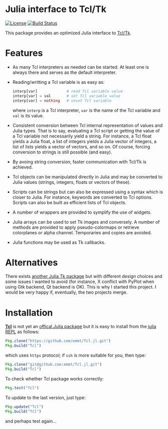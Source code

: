 # Julia interface to Tcl/Tk

[![License](http://img.shields.io/badge/license-MIT-brightgreen.svg?style=flat)](LICENSE.md)
[![Build Status](https://travis-ci.org/emmt/Tcl.jl.svg?branch=master)](https://travis-ci.org/emmt/Tcl.jl)

This package provides an optimized Julia interface to
[Tcl/Tk](http://www.tcl.tk/).

# Features

* As many Tcl interpreters as needed can be started.  At least one is always
  there and serves as the default interpreter.

* Reading/writting a Tcl variable is as easy as:

  ```julia
  interp[var]             # read Tcl variable value
  interp[var] = val       # set Tcl variable value
  interp[var] = nothing   # unset Tcl variable
  ```

  where `interp` is a Tcl interpreter, `var` is the name of the Tcl variable
  and `val` is its value.

* Consistent conversion between Tcl internal representation of values and Julia
  types.  That is to say, evaluating a Tcl script or getting the value of a Tcl
  variable not necessarily yield a string.  For instance, a Tcl float yields a
  Julia float, a list of integers yields a Julia vector of integers, a list of
  lists yields a vector of vectors, and so on.  Of course, forcing conversion
  to strings is still possible (and easy).

* By avoing string conversion, faster communication with Tcl/Tk is achieved.

* Tcl objects can be manipulated directly in Julia and may be converted to
  Julia values (strings, integers, floats or vectors of these).

* Scripts can be strings but can also be expressed using a syntax which is
  closer to Julia.  For instance, keywords are converted to Tcl options.
  Scripts can also be built as efficient lists of Tcl objects.

* A number of wrappers are provided to symplify the use of widgets.

* Julia arrays can be used to set Tk images and conversely.  A number of
  methods are provided to apply pseudo-colormaps or retrieve colorplanes or
  alpha channel.  Temporaries and copies are avoided.

* Julia functions may be used as Tk callbacks.


# Alternatives

There exists [another Julia Tk package](http://github.com/JuliaGraphics/Tk.jl)
but with different design choices and some issues I wanted to avoid (for
instance, X conflict with PyPlot when using Gtk backend, Qt backend is OK).
This is why I started this project.  I would be very happy if, eventually, the
two projects merge.


# Installation

[**Tcl**](https://github.com/emmt/Tcl.jl) is not yet an
[offical Julia package](https://pkg.julialang.org/) but it is easy to install
from the [julia REPL](https://docs.julialang.org/en/stable/manual/interacting-with-julia/) as follows:

```julia
Pkg.clone("https://github.com/emmt/Tcl.jl.git")
Pkg.build("Tcl")
```

which uses `https` protocol; if `ssh` is more suitable for you, then type:

```julia
Pkg.clone("git@github.com:emmt/Tcl.jl.git")
Pkg.build("Tcl")
```

To check whether Tcl package works correctly:

```julia
Pkg.test("Tcl")
```

To update to the last version, just type:

```julia
Pkg.update("Tcl")
Pkg.build("Tcl")
```

and perhaps test again...
